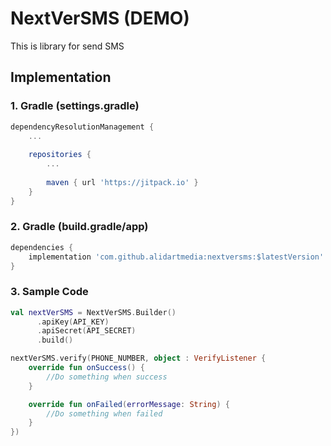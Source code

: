 # NextVerSMS (DEMO)
This is library for send SMS

## Implementation
### 1. Gradle (settings.gradle)

```groovy
dependencyResolutionManagement {
    ...
    
    repositories {
        ...
        
        maven { url 'https://jitpack.io' }
    }
}
```

### 2. Gradle (build.gradle/app)

```groovy
dependencies {
    implementation 'com.github.alidartmedia:nextversms:$latestVersion'
}
```

### 3. Sample Code

```kotlin
val nextVerSMS = NextVerSMS.Builder()
      .apiKey(API_KEY)
      .apiSecret(API_SECRET)
      .build()
```

```kotlin
nextVerSMS.verify(PHONE_NUMBER, object : VerifyListener {
    override fun onSuccess() {
        //Do something when success
    }

    override fun onFailed(errorMessage: String) {
        //Do something when failed
    }
})
```
